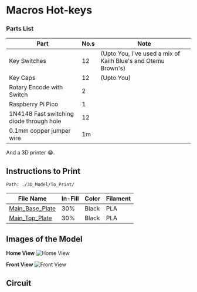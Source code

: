 # Macros Hot-keys

### Parts List

| Part | No.s | Note |
| ---- | ---- | ---- |
| Key Switches | 12 | (Upto You, I've used a mix of Kailh Blue's and Otemu Brown's) | 
| Key Caps | 12 | (Upto You) |
| Rotary Encode with Switch | 2 | |
| Raspberry Pi Pico | 1 |
| 1N4148 Fast switching diode through hole | 12 | | 
| 0.1mm copper jumper wire | 1m | |

And a 3D printer 😂.

## Instructions to Print

```Path: ./3D_Model/To_Print/ ```

| File Name | In-Fill | Color | Filament |
| --------- | ------- | ----- | -------- |
| [Main_Base_Plate](3D_Model/To_Print/main_base_plate.stl) | 30% | Black | PLA |
| [Main_Top_Plate](3D_Model/To_Print/main_top_plate.stl) | 30% | Black | PLA |

## Images of the Model

**Home View**
![Home View](Images/Home_View.png)

**Front View**
![Front View](Images/Front_View.png)

## Circuit


